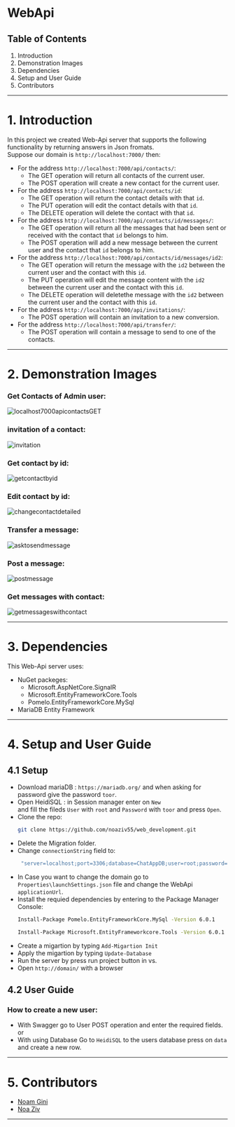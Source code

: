 # WebApi
## Table of Contents
1. Introduction
2. Demonstration Images
3. Dependencies
4. Setup and User Guide
5. Contributors

***

# 1. Introduction

In this project we created Web-Api server that supports the following functionality by returning answers in Json fromats.<br/>
Suppose our domain is `http://localhost:7000/` then:
* For the address `http://localhost:7000/api/contacts/`:
  * The GET operation will return all contacts of the current user.
  * The POST operation will create a new contact for the current user.
* For the address `http://localhost:7000/api/contacts/id`:
  * The GET operation will return the contact details with that `id`.
  * The PUT operation will edit the contact details with that `id`.
  * The DELETE operation will delete the contact with that `id`.
* For the address `http://localhost:7000/api/contacts/id/messages/`:
  * The GET operation will return all the messages that had been sent or received with the contact that `id` belongs to him.
  * The POST operation will add a new message between the current user and the contact that `id` belongs to him.
* For the address `http://localhost:7000/api/contacts/id/messages/id2`:
  * The GET operation will return the message with the `id2` between the current user and the contact with this `id`.
  * The PUT operation will edit the message content with the `id2` between the current user and the contact with this `id`.
  * The DELETE operation will deletethe message with the `id2` between the current user and the contact with this `id`.
* For the address `http://localhost:7000/api/invitations/`:
  * The POST operation will contain an invitation to a new conversion.
* For the address `http://localhost:7000/api/transfer/`:
  * The POST operation will contain a message to send to one of the contacts.
  

***

# 2. Demonstration Images
### Get Contacts of Admin user:
![localhost7000apicontactsGET](https://user-images.githubusercontent.com/92301625/170488564-ebcb0b8e-61f0-44aa-b6df-65440743bbb5.png)
### invitation of a contact:
![invitation](https://user-images.githubusercontent.com/92301625/170489186-19da3448-ea44-46ba-ab61-897ff02b1d11.png)
### Get contact by id:
![getcontactbyid](https://user-images.githubusercontent.com/92301625/170489463-2321ebe0-7d32-4e8d-8377-edc92fb5fb09.png)
### Edit contact by id:
![changecontactdetailed](https://user-images.githubusercontent.com/92301625/170489732-7595ebdd-59cf-4478-82d2-3f253289645b.png)
### Transfer a message:
![asktosendmessage](https://user-images.githubusercontent.com/92301625/170490158-5f2bff4a-ed7f-45a4-9380-f57c3e611dd0.png)
### Post a message:
![postmessage](https://user-images.githubusercontent.com/92301625/170490801-0f6dcfc7-194b-4329-b9e5-04aee676f29c.png)
### Get messages with contact:
![getmessageswithcontact](https://user-images.githubusercontent.com/92301625/170490692-c13769b4-7520-4028-ba8c-fffc2435a0bd.png)

***

# 3. Dependencies

This Web-Api server uses:
* NuGet packeges:
  * Microsoft.AspNetCore.SignalR
  * Microsoft.EntityFrameworkCore.Tools
  * Pomelo.EntityFrameworkCore.MySql
* MariaDB Entity Framework

***

# 4. Setup and User Guide
## 4.1 Setup

* Download mariaDB : `https://mariadb.org/` and when asking for password give the password `toor`.
* Open HeidiSQL : in Session manager enter on `New`<br/>
and fill the fileds `User` with `root` and `Password` with `toor` and press `Open`.
* Clone the repo: 
  ```bash
  git clone https://github.com/noaziv55/web_development.git
  ```
* Delete the Migration folder.
* Change `connectionString` field to:
  ```bash
   "server=localhost;port=3306;database=ChatAppDB;user=root;password=toor"
   ```
* In Case you want to change the domain go to `Properties\launchSettings.json` file and change the WebApi `applicationUrl`.
* Install the requied dependencies by entering to the Package Manager Console: 
   ```bash
   Install-Package Pomelo.EntityFrameworkCore.MySql -Version 6.0.1
   ```
   ```bash
   Install-Package Microsoft.EntityFrameworkcore.Tools -Version 6.0.1
   ```
* Create a migartion by typing `Add-Migartion Init`
* Apply the migartion by typing `Update-Database`
* Run the server by press run project button in vs.
* Open `http://domain/` with a browser

## 4.2 User Guide

### How to create a new user:
* With Swagger go to User POST operation and enter the required fields.<br/>
or
* With using Database Go to `HeidiSQL` to the users database press on `data` and create a new row.

***

# 5. Contributors

* [Noam Gini](https://github.com/NoamGini)
* [Noa Ziv](https://github.com/noaziv55)

***
